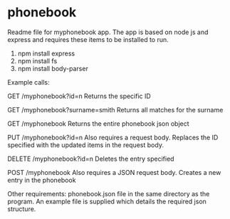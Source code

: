 # phonebook
Readme file for myphonebook app.
The app is based on node js and express and requires these items to be installed to run.

1.  npm install express
2.  npm install fs
3.  npm install body-parser

Example calls:

GET /myphonebook?id=n
Returns the specific ID

GET /myphonebook?surname=smith
Returns all matches for the surname

GET /myphonebook
Returns the entire phonebook json object

PUT /myphonebook?id=n
Also requires a request body.
Replaces the ID specified with the updated items in the request body.

DELETE /myphonebook?id=n
Deletes the entry specified

POST /myphonebook
Also requires a JSON request body.
Creates a new entry in the phonebook


Other requirements:
phonebook.json file in the same directory as the program.
An example file is supplied which details the required json structure.

